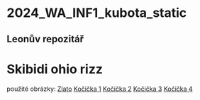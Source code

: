 # 2024_WA_INF1_kubota_static

## Leonův repozitář

# Skibidi ohio rizz

použité obrázky:
[Zlato]([https://encrypted-tbn0.gstatic.com/images?q=tbn:ANd9GcTRtCbeyZC6PjgiaDttQFYo4r4TUHIJFCdumA&s](https://img.freepik.com/premium-vector/seamless-gold-metal-texture_547648-4784.jpg))
[Kočička 1](https://storage.googleapis.com/pod_public/1300/146525.jpg)
[Kočička 2](https://storage.googleapis.com/pod_public/1300/148743.jpg)
[Kočička 3](https://ih1.redbubble.net/image.4777429809.0751/flat,750x,075,f-pad,750x1000,f8f8f8.jpg)
[Kočička 4](https://images-wixmp-ed30a86b8c4ca887773594c2.wixmp.com/f/e185be45-cfba-4222-9a07-48f34a769f28/dfv9h7o-1d08245a-af7a-4276-aca5-a90272ff346d.jpg/v1/fill/w_730,h_1095,q_70,strp/cute_cat_ai_art_by_stdananjaya_dfv9h7o-pre.jpg?token=eyJ0eXAiOiJKV1QiLCJhbGciOiJIUzI1NiJ9.eyJzdWIiOiJ1cm46YXBwOjdlMGQxODg5ODIyNjQzNzNhNWYwZDQxNWVhMGQyNmUwIiwiaXNzIjoidXJuOmFwcDo3ZTBkMTg4OTgyMjY0MzczYTVmMGQ0MTVlYTBkMjZlMCIsIm9iaiI6W1t7ImhlaWdodCI6Ijw9MTkyMCIsInBhdGgiOiJcL2ZcL2UxODViZTQ1LWNmYmEtNDIyMi05YTA3LTQ4ZjM0YTc2OWYyOFwvZGZ2OWg3by0xZDA4MjQ1YS1hZjdhLTQyNzYtYWNhNS1hOTAyNzJmZjM0NmQuanBnIiwid2lkdGgiOiI8PTEyODAifV1dLCJhdWQiOlsidXJuOnNlcnZpY2U6aW1hZ2Uub3BlcmF0aW9ucyJdfQ.1EQEZYR7u8sFSafZlHKEBDwAAcPquAq6_aSyFKkaqm4)

